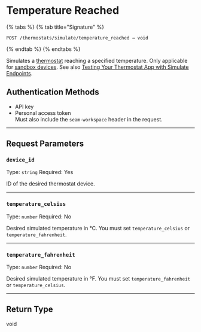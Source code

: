 # Temperature Reached

{% tabs %}
{% tab title="Signature" %}
```
POST /thermostats/simulate/temperature_reached ⇒ void
```
{% endtab %}
{% endtabs %}

Simulates a [thermostat](https://docs.seam.co/latest/capability-guides/thermostats) reaching a specified temperature. Only applicable for [sandbox devices](../../../core-concepts/workspaces/README.md#sandbox-workspaces). See also [Testing Your Thermostat App with Simulate Endpoints](../../../capability-guides/thermostats/testing-your-thermostat-app-with-simulate-endpoints.md).

## Authentication Methods

- API key
- Personal access token
  <br>Must also include the `seam-workspace` header in the request.

---

## Request Parameters

### `device_id`

Type: `string`
Required: Yes

ID of the desired thermostat device.

---

### `temperature_celsius`

Type: `number`
Required: No

Desired simulated temperature in °C. You must set `temperature_celsius` or `temperature_fahrenheit`.

---

### `temperature_fahrenheit`

Type: `number`
Required: No

Desired simulated temperature in °F. You must set `temperature_fahrenheit` or `temperature_celsius`.

---


## Return Type

void
